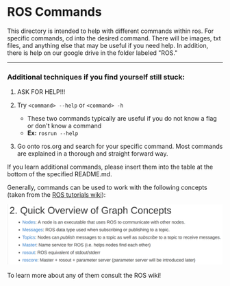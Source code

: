 # ROS Commands

This directory is intended to help with different commands within ros. For specific commands, cd into the desired command. There will be images, txt files, and anything else that may be useful if you need help. In addition, there is help on our google drive in the folder labeled "ROS."

---

### Additional techniques if you find yourself still stuck:
1. ASK FOR HELP!!!

2. Try `<command> --help` or `<command> -h`

   * These two commands typically are useful if you do not know a flag or don't know a command
   * **Ex:** `rosrun --help`

3. Go onto ros.org and search for your specific command. Most commands are explained in a thorough and straight forward way.

If you learn additional commands, please insert them into the table at the bottom of the specified README.md.

Generally, commands can be used to work with the following concepts (taken from the [ROS tutorials wiki](http://wiki.ros.org/ROS/Tutorials/UnderstandingNodes)):

![Screenshot](function_overview.png)

To learn more about any of them consult the ROS wiki!
